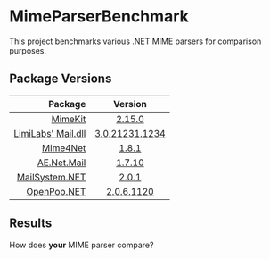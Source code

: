 # MimeParserBenchmark

This project benchmarks various .NET MIME parsers for comparison purposes.

## Package Versions

| Package                                                                | Version                                                                             |
|-----------------------------------------------------------------------:|:-----------------------------------------------------------------------------------:|
| <a href="https://github.com/jstedfast/MimeKit">MimeKit</a>             | <a href="https://www.nuget.org/packages/MimeKit/2.15.0">2.15.0</a>                  |
| <a href="https://www.limilabs.com/mail">LimiLabs' Mail.dll</a>         | <a href="https://www.nuget.org/packages/Mail.dll/3.0.21231.1234">3.0.21231.1234</a> |
| <a href="http://www.mime4.net/">Mime4Net</a>                           | <a href="https://www.nuget.org/packages/NI.Email.Mime/1.8.1">1.8.1</a>              |
| <a href="https://github.com/andyedinborough/aenetmail">AE.Net.Mail</a> | <a href="https://www.nuget.org/packages/AE.Net.Mail/1.7.10">1.7.10</a>              |
| <a href="https://github.com/pmengal/MailSystem.NET">MailSystem.NET</a> | <a href="https://www.nuget.org/packages/MailSystem.NET/2.0.1">2.0.1</a>             |
| <a href="https://github.com/foens/hpop">OpenPop.NET</a>                | <a href="https://www.nuget.org/packages/OpenPop.NET/2.0.6.1120">2.0.6.1120</a>      |

## Results



How does **your** MIME parser compare?
